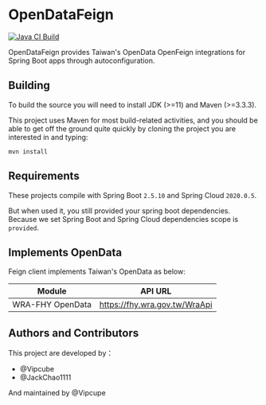 # OpenDataFeign
[![Java CI Build](https://github.com/Vipcube/OpenDataFeign/actions/workflows/maven.yml/badge.svg)](https://github.com/Vipcube/OpenDataFeign/actions/workflows/maven.yml)

OpenDataFeign provides Taiwan's OpenData OpenFeign integrations for Spring Boot apps through autoconfiguration.

## Building

To build the source you will need to install JDK (>=11) and Maven (>=3.3.3).

This project uses Maven for most build-related activities, and you should be able to get off the ground quite quickly by cloning the project you are interested in and typing:

```shell
mvn install
```

## Requirements

These projects compile with Spring Boot `2.5.10` and Spring Cloud `2020.0.5`.

But when used it, you still provided your spring boot dependencies. Because we set Spring Boot and Spring Cloud dependencies scope is `provided`.

## Implements OpenData

Feign client implements Taiwan's OpenData as below:

| Module         | API URL |
|:--------------:|:-----:|
| WRA-FHY OpenData | https://fhy.wra.gov.tw/WraApi |

## Authors and Contributors

This project are developed by：

- @Vipcube
- @JackChao1111

And maintained by @Vipcupe

